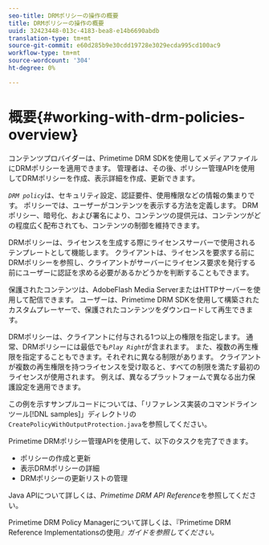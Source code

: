 ```yaml
---
seo-title: DRMポリシーの操作の概要
title: DRMポリシーの操作の概要
uuid: 32423448-013c-4183-bea8-e14b6690abdb
translation-type: tm+mt
source-git-commit: e60d285b9e30cdd19728e3029ecda995cd100ac9
workflow-type: tm+mt
source-wordcount: '304'
ht-degree: 0%

---
```



# 概要{#working-with-drm-policies-overview}

コンテンツプロバイダーは、Primetime DRM SDKを使用してメディアファイルにDRMポリシーを適用できます。 管理者は、その後、ポリシー管理APIを使用してDRMポリシーを作成、表示詳細を作成、更新できます。

*`DRM policy`*&#x200B;は、セキュリティ設定、認証要件、使用権限などの情報の集まりです。 ポリシーでは、ユーザーがコンテンツを表示する方法を定義します。 DRMポリシー、暗号化、および署名により、コンテンツの提供元は、コンテンツがどの程度広く配布されても、コンテンツの制御を維持できます。

DRMポリシーは、ライセンスを生成する際にライセンスサーバーで使用されるテンプレートとして機能します。 クライアントは、ライセンスを要求する前にDRMポリシーを参照し、クライアントがサーバーにライセンス要求を発行する前にユーザーに認証を求める必要があるかどうかを判断することもできます。

保護されたコンテンツは、AdobeFlash Media ServerまたはHTTPサーバーを使用して配信できます。 ユーザーは、Primetime DRM SDKを使用して構築されたカスタムプレーヤーで、保護されたコンテンツをダウンロードして再生できます。

DRMポリシーは、クライアントに付与される1つ以上の権限を指定します。 通常、DRMポリシーには最低でも&#x200B;*`Play Right`*&#x200B;が含まれます。 また、複数の再生権限を指定することもできます。それぞれに異なる制限があります。 クライアントが複数の再生権限を持つライセンスを受け取ると、すべての制限を満たす最初のライセンスが使用されます。 例えば、異なるプラットフォームで異なる出力保護設定を適用できます。

この例を示すサンプルコードについては、「リファレンス実装のコマンドラインツール[!DNL samples]」ディレクトリの`CreatePolicyWithOutputProtection.java`を参照してください。

Primetime DRMポリシー管理APIを使用して、以下のタスクを完了できます。

* ポリシーの作成と更新
* 表示DRMポリシーの詳細
* DRMポリシーの更新リストの管理

Java APIについて詳しくは、*Primetime DRM API Reference*&#x200B;を参照してください。

Primetime DRM Policy Managerについて詳しくは、『Primetime DRM Reference Implementationsの使用&#x200B;*』ガイドを参照してください。*
